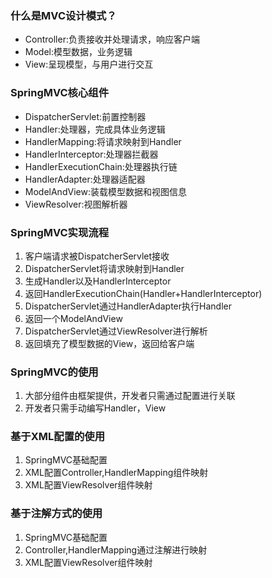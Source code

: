 ### 什么是MVC设计模式？

+ Controller:负责接收并处理请求，响应客户端
+ Model:模型数据，业务逻辑
+ View:呈现模型，与用户进行交互

### SpringMVC核心组件

+ DispatcherServlet:前置控制器
+ Handler:处理器，完成具体业务逻辑
+ HandlerMapping:将请求映射到Handler
+ HandlerInterceptor:处理器拦截器
+ HandlerExecutionChain:处理器执行链
+ HandlerAdapter:处理器适配器
+ ModelAndView:装载模型数据和视图信息
+ ViewResolver:视图解析器

### SpringMVC实现流程

1. 客户端请求被DispatcherServlet接收
2. DispatcherServlet将请求映射到Handler
3. 生成Handler以及HandlerInterceptor
4. 返回HandlerExecutionChain(Handler+HandlerInterceptor)
5. DispatcherServlet通过HandlerAdapter执行Handler
6. 返回一个ModelAndView
7. DispatcherServlet通过ViewResolver进行解析
8. 返回填充了模型数据的View，返回给客户端

### SpringMVC的使用

1. 大部分组件由框架提供，开发者只需通过配置进行关联
2. 开发者只需手动编写Handler，View

### 基于XML配置的使用

1. SpringMVC基础配置
2. XML配置Controller,HandlerMapping组件映射
3. XML配置ViewResolver组件映射

### 基于注解方式的使用

1. SpringMVC基础配置
2. Controller,HandlerMapping通过注解进行映射
3. XML配置ViewResolver组件映射



